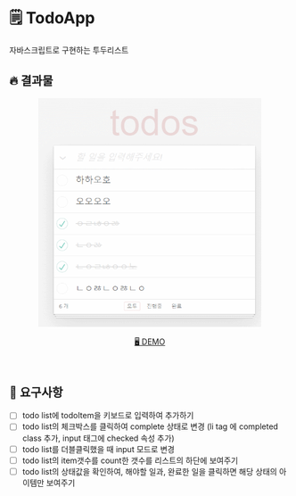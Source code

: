 # 🗒️ TodoApp
자바스크립트로 구현하는 투두리스트
<br/>

## 🔥 결과물
<p align="middle">
    <img width="400" src="todoapp.gif">
</p>

<p align="middle">
  <a href="https://dalcon10028.github.io/Tutoring21-2-TodoApp/">🖥️ DEMO</a>
</p>

<br/>

## 🎯 요구사항

- [ ]  todo list에 todoItem을 키보드로 입력하여 추가하기
- [ ]  todo list의 체크박스를 클릭하여 complete 상태로 변경 (li tag 에 completed class 추가, input 태그에 checked 속성 추가)
- [ ]  todo list를 더블클릭했을 때 input 모드로 변경
- [ ]  todo list의 item갯수를 count한 갯수를 리스트의 하단에 보여주기
- [ ]  todo list의 상태값을 확인하여, 해야할 일과, 완료한 일을 클릭하면 해당 상태의 아이템만 보여주기